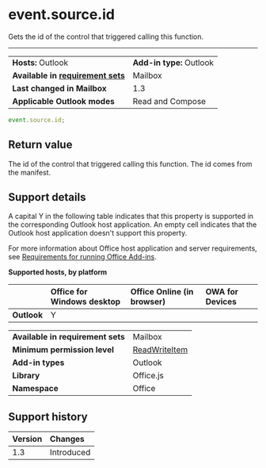

# event.source.id
Gets the id of the control that triggered calling this function.

****

|||
|:-----|:-----|
|**Hosts:** Outlook|**Add-in type:** Outlook|
|**Available in [requirement sets](https://docs.microsoft.com/office/dev/add-ins/develop/specify-office-hosts-and-api-requirements)**|Mailbox|
|**Last changed in Mailbox**|1.3|
|**Applicable Outlook modes**|Read and Compose|



```js
event.source.id;
```


## Return value

The id of the control that triggered calling this function. The id comes from the manifest.


## Support details


A capital Y in the following table indicates that this property is supported in the corresponding Outlook host application. An empty cell indicates that the Outlook host application doesn't support this property.

For more information about Office host application and server requirements, see [Requirements for running Office Add-ins](https://docs.microsoft.com/office/dev/add-ins/concepts/requirements-for-running-office-add-ins).


**Supported hosts, by platform**

| |**Office for Windows desktop**|**Office Online (in browser)**|**OWA for Devices**|
|:-----|:-----|:-----|:-----|
|**Outlook**|Y|||

|||
|:-----|:-----|
|**Available in requirement sets**|Mailbox|
|**Minimum permission level**|[ReadWriteItem](https://docs.microsoft.com/outlook/add-ins/understanding-outlook-add-in-permissions)|
|**Add-in types**|Outlook|
|**Library**|Office.js|
|**Namespace**|Office|

## Support history




|**Version**|**Changes**|
|:-----|:-----|
|1.3|Introduced|
